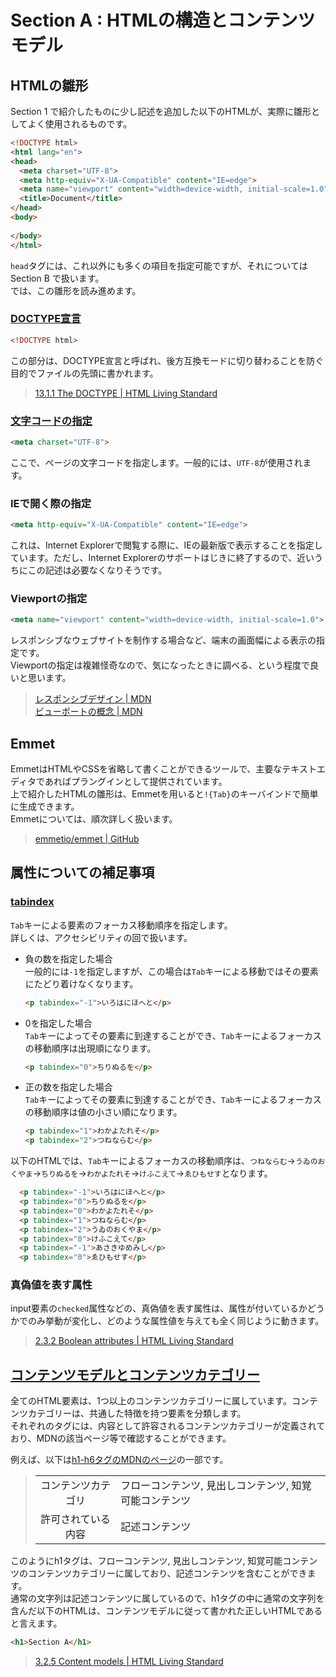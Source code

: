 # Section A : HTMLの構造とコンテンツモデル

## HTMLの雛形


Section 1 で紹介したものに少し記述を追加した以下のHTMLが、実際に雛形としてよく使用されるものです。

```html
<!DOCTYPE html>
<html lang="en">
<head>
  <meta charset="UTF-8">
  <meta http-equiv="X-UA-Compatible" content="IE=edge">
  <meta name="viewport" content="width=device-width, initial-scale=1.0">
  <title>Document</title>
</head>
<body>
  
</body>
</html>
```

`head`タグには、これ以外にも多くの項目を指定可能ですが、それについては Section B で扱います。<br>
では、この雛形を読み進めます。

### [DOCTYPE宣言](https://developer.mozilla.org/ja/docs/Glossary/Doctype)

```html
<!DOCTYPE html>
```

この部分は、DOCTYPE宣言と呼ばれ、後方互換モードに切り替わることを防ぐ目的でファイルの先頭に書かれます。

> [13.1.1 The DOCTYPE | HTML Living Standard](https://html.spec.whatwg.org/multipage/syntax.html#the-doctype)

### [文字コードの指定](https://developer.mozilla.org/ja/docs/Web/HTML/Element/meta#attr-charset)

```html
<meta charset="UTF-8">
```

ここで、ページの文字コードを指定します。一般的には、`UTF-8`が使用されます。


### IEで開く際の指定

```html
<meta http-equiv="X-UA-Compatible" content="IE=edge">
```

これは、Internet Explorerで閲覧する際に、IEの最新版で表示することを指定しています。ただし、Internet Explorerのサポートはじきに終了するので、近いうちにこの記述は必要なくなりそうです。

### Viewportの指定

```html
<meta name="viewport" content="width=device-width, initial-scale=1.0">
```

レスポンシブなウェブサイトを制作する場合など、端末の画面幅による表示の指定です。<br>
Viewportの指定は複雑怪奇なので、気になったときに調べる、という程度で良いと思います。

> [レスポンシブデザイン | MDN](https://developer.mozilla.org/ja/docs/Learn/CSS/CSS_layout/Responsive_Design)<br>
> [ビューポートの概念 | MDN](https://developer.mozilla.org/ja/docs/Web/CSS/Viewport_concepts)

## Emmet

EmmetはHTMLやCSSを省略して書くことができるツールで、主要なテキストエディタであればプラングインとして提供されています。<br>
上で紹介したHTMLの雛形は、Emmetを用いると`!{Tab}`のキーバインドで簡単に生成できます。<br>
Emmetについては、順次詳しく扱います。

> [emmetio/emmet | GitHub](https://github.com/emmetio/emmet)

## 属性についての補足事項

### [tabindex](https://developer.mozilla.org/ja/docs/Web/HTML/Global_attributes/tabindex)

`Tab`キーによる要素のフォーカス移動順序を指定します。<br>
詳しくは、アクセシビリティの回で扱います。

- 負の数を指定した場合<br>
  一般的には`-1`を指定しますが、この場合は`Tab`キーによる移動ではその要素にたどり着けなくなります。

  ```html
  <p tabindex="-1">いろはにほへと</p>
  ```

- 0を指定した場合<br>
  `Tab`キーによってその要素に到達することができ、`Tab`キーによるフォーカスの移動順序は出現順になります。

  ```html
  <p tabindex="0">ちりぬるを</p>
  ```

- 正の数を指定した場合<br>
  `Tab`キーによってその要素に到達することができ、`Tab`キーによるフォーカスの移動順序は値の小さい順になります。

  ```html
  <p tabindex="1">わかよたれそ</p>
  <p tabindex="2">つねならむ</p>
  ```

以下のHTMLでは、`Tab`キーによるフォーカスの移動順序は、`つねならむ`->`うゐのおくやま`->`ちりぬるを`->`わかよたれそ`->`けふこえて`->`ゑひもせす`となります。

```html
  <p tabindex="-1">いろはにほへと</p>
  <p tabindex="0">ちりぬるを</p>
  <p tabindex="0">わかよたれそ</p>
  <p tabindex="1">つねならむ</p>
  <p tabindex="2">うゐのおくやま</p>
  <p tabindex="0">けふこえて</p>
  <p tabindex="-1">あさきゆめみし</p>
  <p tabindex="0">ゑひもせす</p>
```

### 真偽値を表す属性

input要素の`checked`属性などの、真偽値を表す属性は、属性が付いているかどうかでのみ挙動が変化し、どのような属性値を与えても全く同じように動きます。

> [2.3.2 Boolean attributes | HTML Living Standard](https://html.spec.whatwg.org/#boolean-attributes)

## [コンテンツモデルとコンテンツカテゴリー](https://developer.mozilla.org/ja/docs/Web/Guide/HTML/Content_categories)

全てのHTML要素は、1つ以上のコンテンツカテゴリーに属しています。コンテンツカテゴリーは、共通した特徴を持つ要素を分類します。<br>
それぞれのタグには、内容として許容されるコンテンツカテゴリーが定義されており、MDNの該当ページ等で確認することができます。<br>

例えば、以下は[h1-h6タグのMDNのページ](https://developer.mozilla.org/ja/docs/Web/HTML/Element/Heading_Elements)の一部です。

> |||
> |:--:|:--|
> |コンテンツカテゴリ|フローコンテンツ, 見出しコンテンツ, 知覚可能コンテンツ|
> |許可されている内容|記述コンテンツ|

このようにh1タグは、フローコンテンツ, 見出しコンテンツ, 知覚可能コンテンツのコンテンツカテゴリーに属しており、記述コンテンツを含むことができます。<br>
通常の文字列は記述コンテンツに属しているので、h1タグの中に通常の文字列を含んだ以下のHTMLは、コンテンツモデルに従って書かれた正しいHTMLであると言えます。

```html
<h1>Section A</h1>
```

> [3.2.5 Content models | HTML Living Standard](https://html.spec.whatwg.org/multipage/dom.html#content-models)
